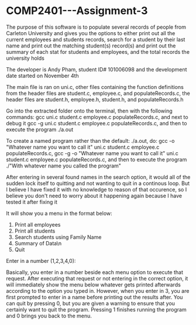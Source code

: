 # COMP2401---Assignment-3
The purpose of this software is to populate several records of people from Carleton University and gives you the options to either print out all the
current employees and students records, search for a student by their last name and print out the matching student(s) record(s) and print out the summary
of each stat for students and employees, and the total records the university holds

The developer is Andy Pham, student ID# 101006098 and the development date started on November 4th

The main file is ran on uni.c, other files containing the function definitions from the header files
 are student.c, employee.c, and populateRecords.c, the header files are student.h, employee.h, 
student.h, and populateRecords.h

Go into the extracted folder onto the terminal, then with the following commands:
gcc uni.c student.c employee.c populateRecords.c, and next to debug it
gcc -g uni.c student.c employee.c populateRecords.c, and then to execute the program
./a.out

To create a named program rather than the default: ./a.out, do:
gcc -o "Whatever name you want to call it" uni.c student.c employee.c populateRecords.c,
gcc -g -o "Whatever name you want to call it" uni.c student.c employee.c populateRecords.c, and then to execute the program
./"With whatever name you called the program"

After entering in several found names in the search option, it would all of the sudden lock itself to quitting and not 
wanting to quit in a continous loop. But I believe I have fixed it with no knowledge to reason of that occurence, so
I believe you don't need to worry about it happening again because I have tested it after fixing it

It will show you a menu in the format below:

1. Print all employees
2. Print all students
3. Search students using Family Name
4. Summary of Data\n
0. Quit

Enter in a number (1,2,3,4,0): 

Basically, you enter in a number beside each menu option to execute that request. After executing that request or not entering in the correct option, 
it will immediately show the menu below whatever gets printed afterwards according to the option you typed in. 
However, when you enter in 3, you are first prompted to enter in a name before printing out the results after. You can quit by pressing 0, but you are 
given a warning to ensure that you certainly want to quit the program. Pressing 1 finishes running the program and 0 brings you back to the menu.

